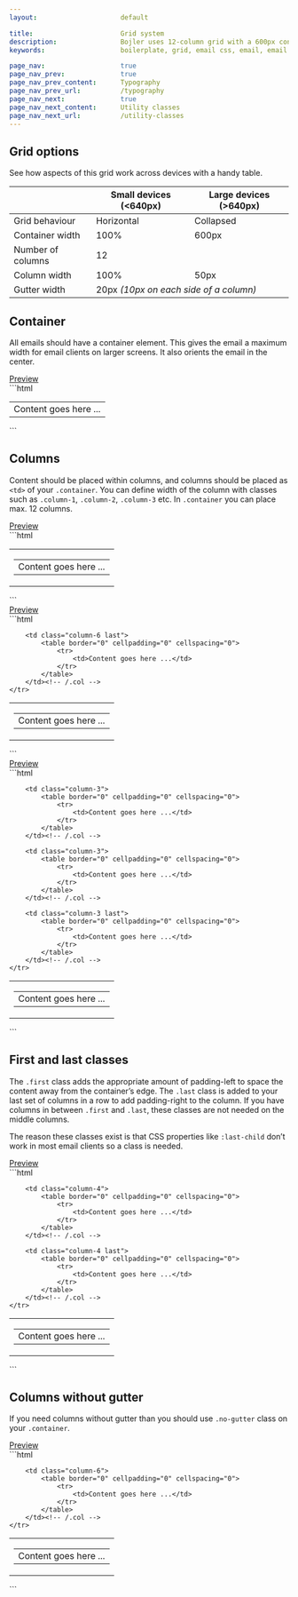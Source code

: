 ```yaml
---
layout:                     default

title:                      Grid system
description:                Bojler uses 12-column grid with a 600px container. <br>On mobile devices (under 640px wide), columns become full width and stack vertically.
keywords:                   boilerplate, grid, email css, email, email boilerplate, email campaigns, email template, bojler, slicejack

page_nav:                   true
page_nav_prev:              true
page_nav_prev_content:      Typography
page_nav_prev_url:          /typography
page_nav_next:              true
page_nav_next_content:      Utility classes
page_nav_next_url:          /utility-classes
---
```


## Grid options
See how aspects of this grid work across devices with a handy table.
<table>
    <thead>
        <tr>
            <th></th>
            <th>Small devices (&lt;640px)</th>
            <th>Large devices (&gt;640px)</th>
        </tr>
    </thead>
    <tbody>
        <tr>
            <td>Grid behaviour</td>
            <td>Horizontal</td>
            <td>Collapsed</td>
        </tr>
        <tr>
            <td>Container width</td>
            <td>100%</td>
            <td>600px</td>
        </tr>
        <tr>
            <td>Number of columns</td>
            <td colspan="2">12</td>
        </tr>
        <tr>
            <td>Column width</td>
            <td>100%</td>
            <td>50px</td>
        </tr>
        <tr>
            <td>Gutter width</td>
            <td colspan="2">20px <i>(10px on each side of a column)</i></td>
        </tr>
    </tbody>
</table>

## Container
All emails should have a container element. This gives the email a maximum width for email clients on larger screens. It also orients the email in the center.

<div class="example">
    <a href="examples/example-grid-container.html" target="blank">Preview</a>
</div>
```html
<table class="container" width="600" align="center" border="0" cellpadding="0" cellspacing="0">
    <tr>
        <td>Content goes here ...</td>
    </tr>
</table><!-- /.container -->
```

## Columns
Content should be placed within columns, and columns should be placed as `<td>` of your `.container`.
You can define width of the column with classes such as `.column-1`, `.column-2`, `.column-3` etc.
In `.container` you can place max. 12 columns.

<div class="example">
    <a href="examples/example-grid-columns.html" target="blank">Preview</a>
</div>
```html
<table class="container" width="600" align="center" border="0" cellpadding="0" cellspacing="0">
    <tr>
        <td class="column-12 first last">
            <table border="0" cellpadding="0" cellspacing="0">
                <tr>
                    <td>Content goes here ...</td>
                </tr>
            </table>
        </td><!-- /.col -->
    </tr>
</table><!-- /.container -->
```

<div class="example">
    <a href="examples/example-grid-columns-2.html" target="blank">Preview</a>
</div>
```html
<table class="container" width="600" align="center" border="0" cellpadding="0" cellspacing="0">
    <tr>
        <td class="column-6 first">
            <table border="0" cellpadding="0" cellspacing="0">
                <tr>
                    <td>Content goes here ...</td>
                </tr>
            </table>
        </td><!-- /.col -->

        <td class="column-6 last">
            <table border="0" cellpadding="0" cellspacing="0">
                <tr>
                    <td>Content goes here ...</td>
                </tr>
            </table>
        </td><!-- /.col -->
    </tr>
</table><!-- /.container -->
```

<div class="example">
    <a href="examples/example-grid-columns-3.html" target="blank">Preview</a>
</div>
```html
<table class="container" width="600" align="center" border="0" cellpadding="0" cellspacing="0">
    <tr>
        <td class="column-3 first">
            <table border="0" cellpadding="0" cellspacing="0">
                <tr>
                    <td>Content goes here ...</td>
                </tr>
            </table>
        </td><!-- /.col -->

        <td class="column-3">
            <table border="0" cellpadding="0" cellspacing="0">
                <tr>
                    <td>Content goes here ...</td>
                </tr>
            </table>
        </td><!-- /.col -->

        <td class="column-3">
            <table border="0" cellpadding="0" cellspacing="0">
                <tr>
                    <td>Content goes here ...</td>
                </tr>
            </table>
        </td><!-- /.col -->

        <td class="column-3 last">
            <table border="0" cellpadding="0" cellspacing="0">
                <tr>
                    <td>Content goes here ...</td>
                </tr>
            </table>
        </td><!-- /.col -->
    </tr>
</table><!-- /.container -->
```

## First and last classes

The `.first` class adds the appropriate amount of padding-left to space the content away from the container’s edge. The `.last` class is added to your last set of columns in a row to add padding-right to the column. If you have columns in between `.first` and `.last`, these classes are not needed on the middle columns.

The reason these classes exist is that CSS properties like `:last-child` don’t work in most email clients so a class is needed.

<div class="example">
    <a href="examples/example-grid-first-and-last.html" target="blank">Preview</a>
</div>
```html
<table class="container" width="600" align="center" border="0" cellpadding="0" cellspacing="0">
    <tr>
        <td class="column-4 first">
            <table border="0" cellpadding="0" cellspacing="0">
                <tr>
                    <td>Content goes here ...</td>
                </tr>
            </table>
        </td><!-- /.col -->

        <td class="column-4">
            <table border="0" cellpadding="0" cellspacing="0">
                <tr>
                    <td>Content goes here ...</td>
                </tr>
            </table>
        </td><!-- /.col -->

        <td class="column-4 last">
            <table border="0" cellpadding="0" cellspacing="0">
                <tr>
                    <td>Content goes here ...</td>
                </tr>
            </table>
        </td><!-- /.col -->
    </tr>
</table><!-- /.container -->
```

## Columns without gutter

If you need columns without gutter than you should use `.no-gutter` class on your `.container`.

<div class="example">
    <a href="examples/example-grid-no-gutter.html" target="blank">Preview</a>
</div>
```html
<table class="container no-gutter" width="600" align="center" border="0" cellpadding="0" cellspacing="0">
    <tr>
        <td class="column-6">
            <table border="0" cellpadding="0" cellspacing="0">
                <tr>
                    <td>Content goes here ...</td>
                </tr>
            </table>
        </td><!-- /.col -->

        <td class="column-6">
            <table border="0" cellpadding="0" cellspacing="0">
                <tr>
                    <td>Content goes here ...</td>
                </tr>
            </table>
        </td><!-- /.col -->
    </tr>
</table><!-- /.container -->
```
